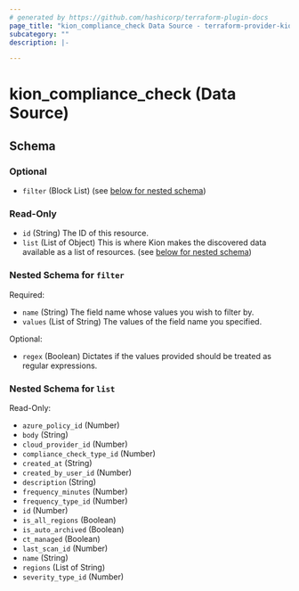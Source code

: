 ```yaml
---
# generated by https://github.com/hashicorp/terraform-plugin-docs
page_title: "kion_compliance_check Data Source - terraform-provider-kion"
subcategory: ""
description: |-

---
```


# kion_compliance_check (Data Source)





<!-- schema generated by tfplugindocs -->
## Schema

### Optional

- `filter` (Block List) (see [below for nested schema](#nestedblock--filter))

### Read-Only

- `id` (String) The ID of this resource.
- `list` (List of Object) This is where Kion makes the discovered data available as a list of resources. (see [below for nested schema](#nestedatt--list))

<a id="nestedblock--filter"></a>
### Nested Schema for `filter`

Required:

- `name` (String) The field name whose values you wish to filter by.
- `values` (List of String) The values of the field name you specified.

Optional:

- `regex` (Boolean) Dictates if the values provided should be treated as regular expressions.


<a id="nestedatt--list"></a>
### Nested Schema for `list`

Read-Only:

- `azure_policy_id` (Number)
- `body` (String)
- `cloud_provider_id` (Number)
- `compliance_check_type_id` (Number)
- `created_at` (String)
- `created_by_user_id` (Number)
- `description` (String)
- `frequency_minutes` (Number)
- `frequency_type_id` (Number)
- `id` (Number)
- `is_all_regions` (Boolean)
- `is_auto_archived` (Boolean)
- `ct_managed` (Boolean)
- `last_scan_id` (Number)
- `name` (String)
- `regions` (List of String)
- `severity_type_id` (Number)
